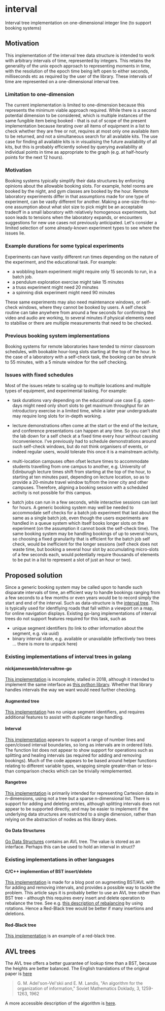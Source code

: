 # interval
Interval tree implementation on one-dimensional integer line (to support booking systems)

## Motivation

This implementation of the interval tree data structure is intended to work with arbitrary intervals of time, represented by integers. This retains the generality of the unix epoch approach to representing moments in time, with the resolution of the epoch time being left open to either seconds, milliseconds etc as required by the user of the library. These intervals of time are represented on a one-dimensional interval tree. 

### Limitation to one-dimension
The current implementation is limited to one-dimension because this represents the minimum viable approach required. While there is a second potential dimension to be considered, which is multiple instances of the same fungible item being booked - that is out of scope of the present implementation because iterating over all items of equipment in a list to check whether they are free or not, requires at most only one available item to be returned, and not a simultaneous search for all available kits. The use case for finding all available kits is in visualising the future availability of all kits, but this is probably efficiently solved by querying availability at individual points in time as appropriate to the graph (e.g. at half-hourly points for the next 12 hours). 

### Motivation

Booking systems typically simplify their data structures by enforcing opinions about the allowable booking slots. For example, hotel rooms are booked by the night, and gym classes are booked by the hour. Remote laboratory experiments differ in that assumptions made for one type of experiment, can be vastly different for another. Making a one-size-fits-no-one assumption about what slot size to pick might be an acceptable tradeoff in a small laboratory with relatively homogenous experiments, but soon leads to tensions when the laboratory expands, or encounters suggestions for new use cases not previously anticipated. Let's consider a limited selection of some already-known experiment types to see where the issues lie.

### Example durations for some typical experiments

Experiments can have vastly different run times depending on the nature of the experiment, and the educational task. For example:

- a wobbling beam experiment might require only 15 seconds to run, in a batch job. 
- a pendulum exploration exercise might take 15 minutes
- a truss experiment might need 20 minutes
- a spinning disk experiment might need 90 minutes 

These same experiments may also need maintenance windows, or self-check windows, where they cannot be booked by users. A self check routine can take anywhere from around a few seconds for confirming the video and audio are working, to several minutes if physical elements need to stabilise or there are multiple measurements that need to be checked.

### Previous booking system implementations

Booking systems for remote laboratories have tended to mirror classroom schedules, with bookable hour-long slots starting at the top of the hour. In the case of a laboratory with a self-check task, the booking can be shrunk to 55 minutes, with a 5 minute window for the self checking.

### Issues with fixed schedules

Most of the issues relate to scaling up to multiple locations and multiple types of equipment, and experimental tasking. For example:

- task durations vary depending on the educational use case E.g. open-days might need only short slots to get maximum throughput for an introductory exercise in a limited time, while a later year undergraduate may require long slots for in-depth working. 

- lecture demonstrations often come at the start or the end of the lecture, and conference presentations can happen at any time. So you can't shut the lab down for a self check at a fixed time every hour without causing inconvenience. I've previously had to schedule demonstrations around such self-check windows, but do not think organisers of events, or indeed regular users, would tolerate this once it is a mainstream activity.

- multi-location campuses often ofset lecture times to accommodate students travelling from one campus to another, e.g. University of Edinburugh lecture times shift from starting at the top of the hour, to starting at ten minutes past, depending on lecture location, so as to provide a 20-minute travel window to/from the inner city and other campuses. Therefore, aligning a booking session with a scheduled activity is not possible for this campus.

- batch jobs can run in a few seconds, while interactive sessions can last for hours. A generic booking system may well be needed to accommodate self checks for a batch job experiment that last about the same as a single batch job, even though the users experiments are handled in a queue system which itself books longer slots on the experiment (on the assumption it cannot book the self-check time). The same booking system may be handling bookings of up to several hours, so choosing a fixed granularity that is efficient for the batch job self check, would be inefficient for the longer sessions (self check does not waste time, but booking a several hour slot by accumulating micro-slots of a few seconds each, would potentially require thousands of elements to be put in a list to represent a slot of just an hour or two).

## Proposed solution

Since a generic booking system may be called upon to handle such disparate intervals of time, an efficient way to handle bookings ranging from a few seconds to a few months or even years would be to record simply the start and end of the interval. Such as data-structure is the [interval tree](https://en.wikipedia.org/wiki/Interval_tree). This is typically used for identfiying roads that fall within a viewport on a map, for online navigation displays. Existing go-lang implementations of interval trees do not support features required for this task, such as 

- unique segment identifiers (to link to other information about the segment, e.g. via uuid)
- binary interval state, e.g. available or unavailable (effectively two trees ... there is more to unpack here)

### Existing implementations of interval trees in golang

#### nickjameswebb/intervaltree-go

[This implementation](https://github.com/nickjameswebb/intervaltree-go) is incomplete, stalled in 2018, although it intended to implement the same interface as [this python library](https://pypi.org/project/intervaltree/). Whether that library handles intervals the way we want would need further checking.

#### Augmented tree

[This implementation](https://pkg.go.dev/github.com/golang-collections/go-datastructures@v0.0.0-20150211160725-59788d5eb259/augmentedtree) has no unique segment identifiers, and requires additional features to assist with duplicate range handling.

#### Interval

[This implementation](https://pkg.go.dev/modernc.org/interval) appears to support a range of number lines and open/closed interval boundaries, so long as intervals are in ordered lists. The function list does not appear to show support for operations such as splitting and healing intervals (as required for adding and removing bookings). Much of the code appears to be based around helper functions relating to different variable types, wrapping simple greater-than or less-than comparison checks which can be trivially reimplemented.

#### Rangetree
[This implementation](https://pkg.go.dev/github.com/golang-collections/go-datastructures/rangetree) is primarily intended for representing Cartesion data in n-dimensions, using not a tree but a sparse n-dimensional list. There is support for adding and deleting entries, although splitting intervals does not appear to be supported directly, and may be easier to implement if the underlying data structures are restricted to a single dimension, rather than relying on the abstraction of nodes as this library does.

#### Go Data Structures

[Go Data Structures](https://github.com/psampaz/gods) contains an AVL tree. The value is stored as an interface. Perhaps this can be used to hold an interval in struct?


### Existing implementations in other languages

#### C/C++ implemention of BST insert/delete

[This implementation](https://www.geeksforgeeks.org/interval-tree/) is made for a blog post on augmenting BST/AVL with for adding and removing intervals, and provides a possible way to tackle the problem. This article says it is probably better to use an AVL tree rather than BST tree - although this requires every insert and delete operation to rebalance the tree. See e.g. [this description of rebalancing](https://www.geeksforgeeks.org/avl-tree-set-1-insertion/) by using rotations. Hence a Red-Black tree would be better if many insertions and deletions.

#### Red-Black tree

[This implementation](https://www.geeksforgeeks.org/red-black-tree-set-1-introduction-2/) is an example of a red-black tree.



## AVL trees

The AVL tree offers a better guarantee of lookup time than a BST, because the heights are better balanced. The English translations of the original paper is [here](https://zhjwpku.com/assets/pdf/AED2-10-avl-paper.pdf)

> G. M. Adel'son-Vel'skii and E. M. Landis, "An algorithm for the organization of information," Soviet Mathematics Doklady, 3, 1259-1263, 1962
 
A more accessible description of the algorithm is [here](https://en.wikipedia.org/wiki/AVL_tree).



